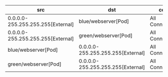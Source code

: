 | src | dst | conn |
|-----|-----|------|
| 0.0.0.0-255.255.255.255[External] | blue/webserver[Pod] | All Connections |
| 0.0.0.0-255.255.255.255[External] | green/webserver[Pod] | All Connections |
| blue/webserver[Pod] | 0.0.0.0-255.255.255.255[External] | All Connections |
| green/webserver[Pod] | 0.0.0.0-255.255.255.255[External] | All Connections |
